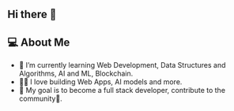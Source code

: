## Hi there 👋

<!--
**soumyadeep423/soumyadeep423** is a ✨ _special_ ✨ repository because its `README.md` (this file) appears on your GitHub profile.

Here are some ideas to get you started:

- 🔭 I’m currently working on ...
- 🌱 I’m currently learning ...
- 👯 I’m looking to collaborate on ...
- 🤔 I’m looking for help with ...
- 💬 Ask me about ...
- 📫 How to reach me: ...
- 😄 Pronouns: ...
- ⚡ Fun fact: ...
-->
## 💻 About Me
- 🌱 I’m currently learning Web Development, Data Structures and Algorithms, AI and ML, Blockchain.
- 👨‍💻 I love building Web Apps, AI models and more.
- 🎯 My goal is to become a full stack developer, contribute to the community🗿.
